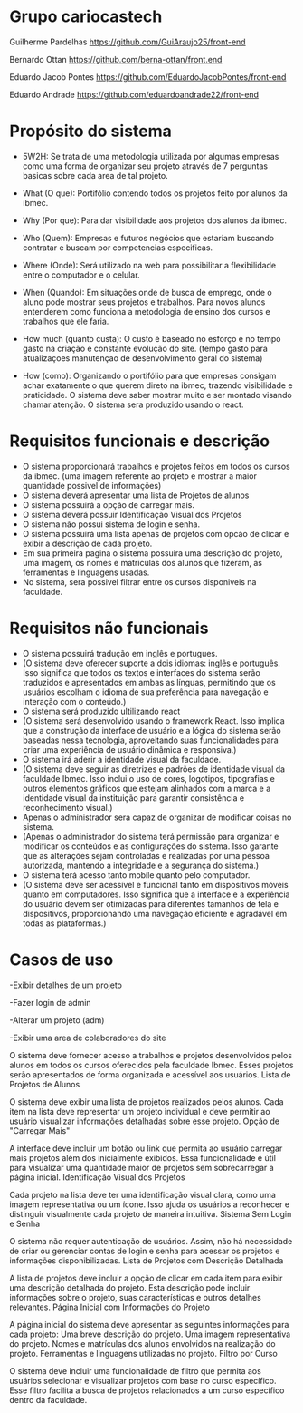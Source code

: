# Grupo cariocastech
Guilherme Pardelhas https://github.com/GuiAraujo25/front-end

Bernardo Ottan  https://github.com/berna-ottan/front.end

Eduardo Jacob Pontes https://github.com/EduardoJacobPontes/front-end

Eduardo Andrade https://github.com/eduardoandrade22/front-end

# Propósito do sistema
- 5W2H:
Se trata de uma metodologia utilizada por algumas empresas como uma forma de organizar seu projeto através de 7 perguntas basicas sobre cada area de tal projeto.

- What (O que):
   Portifólio contendo todos os projetos feito por alunos da ibmec.

- Why (Por que):
   Para dar visibilidade aos projetos dos alunos da ibmec.

- Who (Quem):
   Empresas e futuros negócios que estariam buscando contratar e buscam por competencias especificas.

- Where (Onde):
   Será utilizado na web para possibilitar a flexibilidade entre o computador e o celular.

- When (Quando):
   Em situações onde de busca de emprego, onde o aluno pode mostrar seus projetos e trabalhos. Para novos alunos entenderem como funciona a metodologia de ensino dos cursos e trabalhos que ele faria.

- How much (quanto custa):
   O custo é baseado no esforço e no tempo gasto na criação e constante evolução do site. (tempo gasto para atualizaçoes manutençao de desenvolvimento geral do sistema)

- How (como):
   Organizando o portifólio para que empresas consigam achar exatamente o que querem direto na ibmec, trazendo visibilidade e praticidade. O sistema deve saber mostrar muito e ser montado visando chamar atenção. O sistema sera produzido usando o react.



# Requisitos funcionais e descrição
- O sistema proporcionará trabalhos e projetos feitos em todos os cursos da ibmec.
  (uma imagem referente ao projeto e mostrar a maior quantidade possivel de informações)
- O sistema deverá apresentar uma lista de Projetos de alunos
- O sistema possuirá a opção de carregar mais.
- O sistema deverá possuir Identificação Visual dos Projetos
- O sistema não possui sistema de login e senha.
- O sistema possuirá uma lista apenas de projetos com opcão de clicar e exibir a descrição de cada projeto.
- Em sua primeira pagina o sistema possuira uma descrição do projeto, uma imagem, os nomes e matriculas dos alunos que fizeram, as 
 ferramentas e linguagens usadas.
- No sistema, sera possivel filtrar entre os cursos disponiveis na faculdade.
  
# Requisitos não funcionais 
- O sistema possuirá tradução em inglês e portugues.
- (O sistema deve oferecer suporte a dois idiomas: inglês e português. Isso significa que todos os textos e interfaces do sistema serão traduzidos e apresentados em ambas as línguas, permitindo que os usuários escolham o idioma de sua preferência para navegação e interação com o conteúdo.)
- O sistema será produzido ultilizando react
- (O sistema será desenvolvido usando o framework React. Isso implica que a construção da interface de usuário e a lógica do sistema serão baseadas nessa tecnologia, aproveitando suas funcionalidades para criar uma experiência de usuário dinâmica e responsiva.)
- O sistema irá aderir a identidade visual da faculdade.
- (O sistema deve seguir as diretrizes e padrões de identidade visual da faculdade Ibmec. Isso inclui o uso de cores, logotipos, tipografias e outros elementos gráficos que estejam alinhados com a marca e a identidade visual da instituição para garantir consistência e reconhecimento visual.)
- Apenas o administrador sera capaz de organizar de modificar coisas no sistema.
- (Apenas o administrador do sistema terá permissão para organizar e modificar os conteúdos e as configurações do sistema. Isso garante que as alterações sejam controladas e realizadas por uma pessoa autorizada, mantendo a integridade e a segurança do sistema.)
- O sistema terá acesso tanto mobile quanto pelo computador.
- (O sistema deve ser acessível e funcional tanto em dispositivos móveis quanto em computadores. Isso significa que a interface e a experiência do usuário devem ser otimizadas para diferentes tamanhos de tela e dispositivos, proporcionando uma navegação eficiente e agradável em todas as plataformas.)



# Casos de uso
-Exibir detalhes de um projeto 

-Fazer login de admin

-Alterar um projeto  (adm)

-Exibir uma area de colaboradores do site
















O sistema deve fornecer acesso a trabalhos e projetos desenvolvidos pelos alunos em todos os cursos oferecidos pela faculdade Ibmec. Esses projetos serão apresentados de forma organizada e acessível aos usuários.
Lista de Projetos de Alunos

O sistema deve exibir uma lista de projetos realizados pelos alunos. Cada item na lista deve representar um projeto individual e deve permitir ao usuário visualizar informações detalhadas sobre esse projeto.
Opção de "Carregar Mais"

A interface deve incluir um botão ou link que permita ao usuário carregar mais projetos além dos inicialmente exibidos. Essa funcionalidade é útil para visualizar uma quantidade maior de projetos sem sobrecarregar a página inicial.
Identificação Visual dos Projetos

Cada projeto na lista deve ter uma identificação visual clara, como uma imagem representativa ou um ícone. Isso ajuda os usuários a reconhecer e distinguir visualmente cada projeto de maneira intuitiva.
Sistema Sem Login e Senha

O sistema não requer autenticação de usuários. Assim, não há necessidade de criar ou gerenciar contas de login e senha para acessar os projetos e informações disponibilizadas.
Lista de Projetos com Descrição Detalhada

A lista de projetos deve incluir a opção de clicar em cada item para exibir uma descrição detalhada do projeto. Esta descrição pode incluir informações sobre o projeto, suas características e outros detalhes relevantes.
Página Inicial com Informações do Projeto

A página inicial do sistema deve apresentar as seguintes informações para cada projeto:
Uma breve descrição do projeto.
Uma imagem representativa do projeto.
Nomes e matrículas dos alunos envolvidos na realização do projeto.
Ferramentas e linguagens utilizadas no projeto.
Filtro por Curso

O sistema deve incluir uma funcionalidade de filtro que permita aos usuários selecionar e visualizar projetos com base no curso específico. Esse filtro facilita a busca de projetos relacionados a um curso específico dentro da faculdade.






